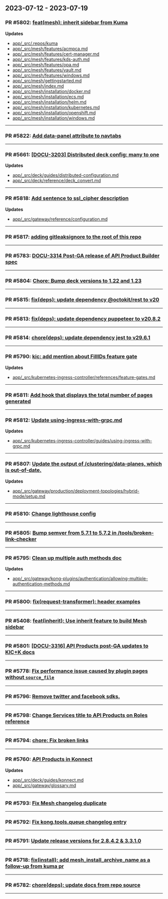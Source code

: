 ## 2023-07-12 - 2023-07-19

### PR #5802: [feat(mesh): inherit sidebar from Kuma](https://github.com/Kong/docs.konghq.com/pull/5802)

**Updates**

- [app/_src/.repos/kuma](https://docs.konghq.com/.repos/latest/kuma)
- [app/_src/mesh/features/acmpca.md](https://docs.konghq.com/mesh/latest/features/acmpca)
- [app/_src/mesh/features/cert-manager.md](https://docs.konghq.com/mesh/latest/features/cert-manager)
- [app/_src/mesh/features/kds-auth.md](https://docs.konghq.com/mesh/latest/features/kds-auth)
- [app/_src/mesh/features/opa.md](https://docs.konghq.com/mesh/latest/features/opa)
- [app/_src/mesh/features/vault.md](https://docs.konghq.com/mesh/latest/features/vault)
- [app/_src/mesh/features/windows.md](https://docs.konghq.com/mesh/latest/features/windows)
- [app/_src/mesh/gettingstarted.md](https://docs.konghq.com/mesh/latest/gettingstarted)
- [app/_src/mesh/index.md](https://docs.konghq.com/mesh/latest/index)
- [app/_src/mesh/installation/docker.md](https://docs.konghq.com/mesh/latest/installation/docker)
- [app/_src/mesh/installation/ecs.md](https://docs.konghq.com/mesh/latest/installation/ecs)
- [app/_src/mesh/installation/helm.md](https://docs.konghq.com/mesh/latest/installation/helm)
- [app/_src/mesh/installation/kubernetes.md](https://docs.konghq.com/mesh/latest/installation/kubernetes)
- [app/_src/mesh/installation/openshift.md](https://docs.konghq.com/mesh/latest/installation/openshift)
- [app/_src/mesh/installation/windows.md](https://docs.konghq.com/mesh/latest/installation/windows)

---

### PR #5822: [Add data-panel attribute to navtabs](https://github.com/Kong/docs.konghq.com/pull/5822)

---

### PR #5661: [[DOCU-3203] Distributed deck config: many to one](https://github.com/Kong/docs.konghq.com/pull/5661)

**Updates**

- [app/_src/deck/guides/distributed-configuration.md](https://docs.konghq.com/deck/latest/guides/distributed-configuration)
- [app/_src/deck/reference/deck_convert.md](https://docs.konghq.com/deck/latest/reference/deck_convert)

---

### PR #5818: [Add sentence to ssl_cipher description](https://github.com/Kong/docs.konghq.com/pull/5818)

**Updates**

- [app/_src/gateway/reference/configuration.md](https://docs.konghq.com/gateway/latest/reference/configuration)

---

### PR #5817: [adding gitleaksignore to the root of this repo](https://github.com/Kong/docs.konghq.com/pull/5817)

---

### PR #5783: [DOCU-3314 Post-GA release of API Product Builder spec](https://github.com/Kong/docs.konghq.com/pull/5783)

---

### PR #5804: [Chore: Bump deck versions to 1.22 and 1.23](https://github.com/Kong/docs.konghq.com/pull/5804)

---

### PR #5815: [fix(deps): update dependency @octokit/rest to v20](https://github.com/Kong/docs.konghq.com/pull/5815)

---

### PR #5813: [fix(deps): update dependency puppeteer to v20.8.2](https://github.com/Kong/docs.konghq.com/pull/5813)

---

### PR #5814: [chore(deps): update dependency jest to v29.6.1](https://github.com/Kong/docs.konghq.com/pull/5814)

---

### PR #5790: [kic: add mention about FillIDs feature gate](https://github.com/Kong/docs.konghq.com/pull/5790)

**Updates**

- [app/_src/kubernetes-ingress-controller/references/feature-gates.md](https://docs.konghq.com/kubernetes-ingress-controller/latest/references/feature-gates)

---

### PR #5811: [Add hook that displays the total number of pages generated](https://github.com/Kong/docs.konghq.com/pull/5811)

---

### PR #5812: [Update using-ingress-with-grpc.md](https://github.com/Kong/docs.konghq.com/pull/5812)

**Updates**

- [app/_src/kubernetes-ingress-controller/guides/using-ingress-with-grpc.md](https://docs.konghq.com/kubernetes-ingress-controller/latest/guides/using-ingress-with-grpc)

---

### PR #5807: [Update the output of /clustering/data-planes, which is out-of-date.](https://github.com/Kong/docs.konghq.com/pull/5807)

**Updates**

- [app/_src/gateway/production/deployment-topologies/hybrid-mode/setup.md](https://docs.konghq.com/gateway/latest/production/deployment-topologies/hybrid-mode/setup)

---

### PR #5810: [Change lighthouse config ](https://github.com/Kong/docs.konghq.com/pull/5810)

---

### PR #5805: [Bump semver from 5.7.1 to 5.7.2 in /tools/broken-link-checker](https://github.com/Kong/docs.konghq.com/pull/5805)

---

### PR #5795: [Clean up multiple auth methods doc](https://github.com/Kong/docs.konghq.com/pull/5795)

**Updates**

- [app/_src/gateway/kong-plugins/authentication/allowing-multiple-authentication-methods.md](https://docs.konghq.com/gateway/latest/kong-plugins/authentication/allowing-multiple-authentication-methods)

---

### PR #5800: [fix(request-transformer): header examples](https://github.com/Kong/docs.konghq.com/pull/5800)

---

### PR #5408: [feat(inherit): Use inherit feature to build Mesh sidebar](https://github.com/Kong/docs.konghq.com/pull/5408)

---

### PR #5801: [[DOCU-3316] API Products post-GA updates to KIC+K docs](https://github.com/Kong/docs.konghq.com/pull/5801)

---

### PR #5778: [Fix performance issue caused by plugin pages without `source_file`](https://github.com/Kong/docs.konghq.com/pull/5778)

---

### PR #5796: [Remove twitter and facebook sdks.](https://github.com/Kong/docs.konghq.com/pull/5796)

---

### PR #5798: [Change Services title to API Products on Roles reference](https://github.com/Kong/docs.konghq.com/pull/5798)

---

### PR #5794: [chore: Fix broken links](https://github.com/Kong/docs.konghq.com/pull/5794)

---

### PR #5760: [API Products in Konnect](https://github.com/Kong/docs.konghq.com/pull/5760)

**Updates**

- [app/_src/deck/guides/konnect.md](https://docs.konghq.com/deck/latest/guides/konnect)
- [app/_src/gateway/glossary.md](https://docs.konghq.com/gateway/latest/glossary)

---

### PR #5793: [Fix Mesh changelog duplicate](https://github.com/Kong/docs.konghq.com/pull/5793)

---

### PR #5792: [Fix kong.tools.queue changelog entry](https://github.com/Kong/docs.konghq.com/pull/5792)

---

### PR #5791: [Update release versions for 2.8.4.2 & 3.3.1.0](https://github.com/Kong/docs.konghq.com/pull/5791)

---

### PR #5718: [fix(install): add mesh_install_archive_name as a follow-up from kuma pr](https://github.com/Kong/docs.konghq.com/pull/5718)

---

### PR #5782: [chore(deps): update docs from repo source](https://github.com/Kong/docs.konghq.com/pull/5782)

---

